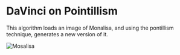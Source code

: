 # DaVinci on Pointillism

This algorithm loads an image of Monalisa, and using the pontillism technique, generates a new version of it.

![Mosalisa](https://github.com/DanielBrito/creative-coding-experiments/blob/master/DaVinciPointillism/monalisa.gif)
